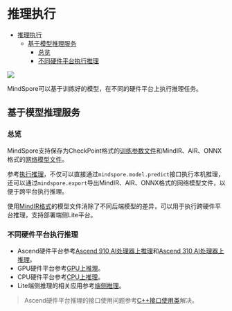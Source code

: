 # 推理执行

<!-- TOC -->

- [推理执行](#推理执行)
    - [基于模型推理服务](#基于模型推理服务)
        - [总览](#总览)
        - [不同硬件平台执行推理](#不同硬件平台执行推理)

<!-- /TOC -->

<a href="https://gitee.com/mindspore/docs/blob/r1.2/docs/migration_guide/source_zh_cn/inference.md" target="_blank"><img src="./_static/logo_source.png"></a>

MindSpore可以基于训练好的模型，在不同的硬件平台上执行推理任务。

## 基于模型推理服务

### 总览

MindSpore支持保存为CheckPoint格式的[训练参数文件](https://www.mindspore.cn/tutorial/inference/zh-CN/r1.2/multi_platform_inference.html#id2)和MindIR、AIR、ONNX格式的[网络模型文件](https://www.mindspore.cn/tutorial/inference/zh-CN/r1.2/multi_platform_inference.html#id2)。

参考[执行推理](https://www.mindspore.cn/tutorial/inference/zh-CN/r1.2/multi_platform_inference.html#id3)，不仅可以直接通过`mindspore.model.predict`接口执行本机推理，还可以通过`mindspore.export`导出MindIR、AIR、ONNX格式的网络模型文件，以便于跨平台执行推理。

使用[MindIR格式](https://www.mindspore.cn/tutorial/inference/zh-CN/r1.2/multi_platform_inference.html#id3)的模型文件消除了不同后端模型的差异，可以用于执行跨硬件平台推理，支持部署端侧Lite平台。

### 不同硬件平台执行推理

- Ascend硬件平台参考[Ascend 910 AI处理器上推理](https://www.mindspore.cn/tutorial/inference/zh-CN/r1.2/multi_platform_inference_ascend_910.html)和[Ascend 310 AI处理器上推理](https://www.mindspore.cn/tutorial/inference/zh-CN/r1.2/multi_platform_inference_ascend_310.html)。
- GPU硬件平台参考[GPU上推理](https://www.mindspore.cn/tutorial/inference/zh-CN/r1.2/multi_platform_inference_gpu.html)。
- CPU硬件平台参考[CPU上推理](https://www.mindspore.cn/tutorial/inference/zh-CN/r1.2/multi_platform_inference_cpu.html)。
- Lite端侧推理的相关应用参考[端侧推理](https://www.mindspore.cn/lite/docs?master)。

> Ascend硬件平台推理的接口使用问题参考[C++接口使用类](https://www.mindspore.cn/doc/faq/zh-CN/r1.2/mindspore_cpp_library.html)解决。
